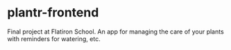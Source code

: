 # plantr-frontend
Final project at Flatiron School. An app for managing the care of your plants with reminders for watering, etc.

